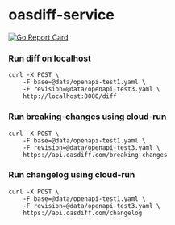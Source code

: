 # oasdiff-service

[![Go Report Card](https://goreportcard.com/badge/github.com/oasdiff/oasdiff-service)](https://goreportcard.com/report/github.com/oasdiff/oasdiff-service)

### Run diff on localhost
```
curl -X POST \
    -F base=@data/openapi-test1.yaml \
    -F revision=@data/openapi-test3.yaml \
    http://localhost:8080/diff
```

### Run breaking-changes using cloud-run
```
curl -X POST \
    -F base=@data/openapi-test1.yaml \
    -F revision=@data/openapi-test3.yaml \
    https://api.oasdiff.com/breaking-changes
```

### Run changelog using cloud-run
```
curl -X POST \
    -F base=@data/openapi-test1.yaml \
    -F revision=@data/openapi-test3.yaml \
    https://api.oasdiff.com/changelog
```
